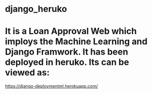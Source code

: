 # django_heruko
# It is a Loan Approval Web which imploys the Machine Learning and Django Framwork. It has been deployed in heruko. Its can be viewed as:
https://django-deploymentml.herokuapp.com/
